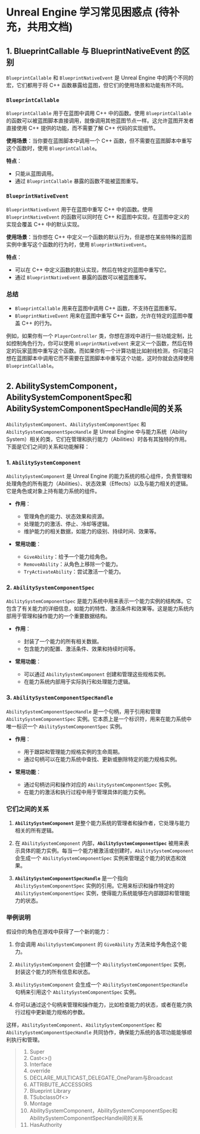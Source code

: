 # Unreal Engine 学习常见困惑点 (待补充，共用文档)

## 1. BlueprintCallable 与 BlueprintNativeEvent 的区别

`BlueprintCallable` 和 `BlueprintNativeEvent` 是 Unreal Engine 中的两个不同的宏，它们都用于将 C++ 函数暴露给蓝图，但它们的使用场景和功能有所不同。

### `BlueprintCallable`

`BlueprintCallable` 用于在蓝图中调用 C++ 中的函数。使用 `BlueprintCallable` 的函数可以被蓝图脚本直接调用，就像调用其他蓝图节点一样。这允许蓝图开发者直接使用 C++ 提供的功能，而不需要了解 C++ 代码的实现细节。

**使用场景**：当你要在蓝图脚本中调用一个 C++ 函数，但不需要在蓝图脚本中重写这个函数时，使用 `BlueprintCallable`。

**特点**：

- 只能从蓝图调用。
- 通过 `BlueprintCallable` 暴露的函数不能被蓝图重写。

### `BlueprintNativeEvent`

`BlueprintNativeEvent` 用于在蓝图中重写 C++ 中的函数。使用 `BlueprintNativeEvent` 的函数可以同时在 C++ 和蓝图中实现，在蓝图中定义的实现会覆盖 C++ 中的默认实现。

**使用场景**：当你想在 C++ 中定义一个函数的默认行为，但是想在某些特殊的蓝图实例中重写这个函数的行为时，使用 `BlueprintNativeEvent`。

**特点**：

- 可以在 C++ 中定义函数的默认实现，然后在特定的蓝图中重写它。
- 通过 `BlueprintNativeEvent` 暴露的函数可以被蓝图重写。

### 总结

- `BlueprintCallable` 用来在蓝图中调用 C++ 函数，不支持在蓝图重写。
- `BlueprintNativeEvent` 用来在蓝图中重写 C++ 函数，允许在特定的蓝图中覆盖 C++ 的行为。

例如，如果你有一个 `PlayerController` 类，你想在游戏中进行一些功能定制，比如控制角色行为，你可以使用 `BlueprintNativeEvent` 来定义一个函数，然后在特定的玩家蓝图中重写这个函数。而如果你有一个计算功能比如射线检测，你可能只想在蓝图脚本中调用它而不需要在蓝图脚本中重写这个功能，这时你就会选择使用 `BlueprintCallable`。

## 2. AbilitySystemComponent，AbilitySystemComponentSpec和AbilitySystemComponentSpecHandle间的关系

`AbilitySystemComponent`、`AbilitySystemComponentSpec` 和 `AbilitySystemComponentSpecHandle` 是 Unreal Engine 中与能力系统（Ability System）相关的类，它们在管理和执行能力（Abilities）时各有其独特的作用。下面是它们之间的关系和功能解释：

### 1. `AbilitySystemComponent`

`AbilitySystemComponent` 是 Unreal Engine 的能力系统的核心组件，负责管理和处理角色的所有能力（Abilities）、状态效果（Effects）以及与能力相关的逻辑。它是角色或对象上持有能力系统的组件。

- **作用**：
  - 管理角色的能力、状态效果和资源。
  - 处理能力的激活、停止、冷却等逻辑。
  - 维护能力的相关数据，如能力的级别、持续时间、效果等。

- **常用功能**：
  - `GiveAbility`：给予一个能力给角色。
  - `RemoveAbility`：从角色上移除一个能力。
  - `TryActivateAbility`：尝试激活一个能力。

### 2. `AbilitySystemComponentSpec`

`AbilitySystemComponentSpec` 是能力系统中用来表示一个能力实例的结构体。它包含了有关能力的详细信息，如能力的特性、激活条件和效果等。这是能力系统内部用于管理和操作能力的一个重要数据结构。

- **作用**：
  - 封装了一个能力的所有相关数据。
  - 包含能力的配置、激活条件、效果和持续时间等。

- **常用功能**：
  - 可以通过 `AbilitySystemComponent` 创建和管理这些规格实例。
  - 在能力系统内部用于实际执行和处理能力逻辑。

### 3. `AbilitySystemComponentSpecHandle`

`AbilitySystemComponentSpecHandle` 是一个句柄，用于引用和管理 `AbilitySystemComponentSpec` 实例。它本质上是一个标识符，用来在能力系统中唯一标识一个 `AbilitySystemComponentSpec` 实例。

- **作用**：
  - 用于跟踪和管理能力规格实例的生命周期。
  - 通过句柄可以在能力系统中查找、更新或删除特定的能力规格实例。

- **常用功能**：
  - 通过句柄访问和操作对应的 `AbilitySystemComponentSpec` 实例。
  - 在能力的激活和执行过程中用于管理具体的能力实例。

### 它们之间的关系

1. **`AbilitySystemComponent`** 是整个能力系统的管理者和操作者，它处理与能力相关的所有逻辑。

2. 在 `AbilitySystemComponent` 内部，**`AbilitySystemComponentSpec`** 被用来表示具体的能力实例。每当一个能力被激活或创建时，`AbilitySystemComponent` 会生成一个 `AbilitySystemComponentSpec` 实例来管理这个能力的状态和效果。

3. **`AbilitySystemComponentSpecHandle`** 是一个指向 `AbilitySystemComponentSpec` 实例的引用。它用来标识和操作特定的 `AbilitySystemComponentSpec` 实例，使得能力系统能够在内部跟踪和管理能力的状态。

### 举例说明

假设你的角色在游戏中获得了一个新的能力：

1. 你会调用 `AbilitySystemComponent` 的 `GiveAbility` 方法来给予角色这个能力。

2. `AbilitySystemComponent` 会创建一个 `AbilitySystemComponentSpec` 实例，封装这个能力的所有信息和状态。

3. `AbilitySystemComponent` 会生成一个 `AbilitySystemComponentSpecHandle` 句柄来引用这个 `AbilitySystemComponentSpec` 实例。

4. 你可以通过这个句柄来管理和操作能力，比如检查能力的状态，或者在能力执行过程中更新能力规格的参数。

这样，`AbilitySystemComponent`、`AbilitySystemComponentSpec` 和 `AbilitySystemComponentSpecHandle` 共同协作，确保能力系统的各项功能能够顺利执行和管理。

> 1. Super
> 2. Cast<>()
> 3. Interface
> 4. override
> 5. DECLARE_MULTICAST_DELEGATE_OneParam与Broadcast
> 6. ATTRIBUTE_ACCESSORS
> 7. Blueprint Library
> 8. TSubclassOf<>
> 9. Montage
>10. AbilitySystemComponent，AbilitySystemComponentSpec和AbilitySystemComponentSpecHandle间的关系
>11. HasAuthority
